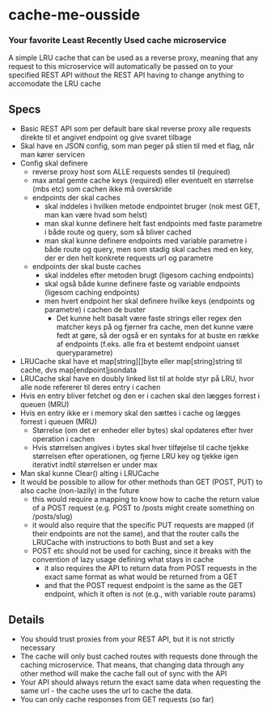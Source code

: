 # cache-me-ousside
### Your favorite Least Recently Used cache microservice 
A simple LRU cache that can be used as a reverse proxy, meaning that any request to this microservice will automatically be passed on to your specified REST API without the REST API having to change anything to accomodate the LRU cache

## Specs
* Basic REST API som per default bare skal reverse proxy alle requests direkte til et angivet endpoint og give svaret tilbage
* Skal have en JSON config, som man peger på stien til med et flag, når man kører servicen
* Config skal definere
  * reverse proxy host som ALLE requests sendes til (required)
  * max antal gemte cache keys (required) eller eventuelt en størrelse (mbs etc) som cachen ikke må overskride
  * endpoints der skal caches
    * skal inddeles i hvilken metode endpointet bruger (nok mest GET, man kan være hvad som helst)
    * man skal kunne definere helt fast endpoints med faste parametre i både route og query, som så bliver cached
    * man skal kunne definere endpoints med variable parametre i både route og query, men som stadig skal caches med en key, der er den helt konkrete requests url og parametre
  * endpoints der skal buste caches
    * skal inddeles efter metoden brugt (ligesom caching endpoints)
    * skal også både kunne definere faste og variable endpoints (ligesom caching endpoints)
    * men hvert endpoint her skal definere hvilke keys (endpoints og parametre) i cachen de buster
      * Det kunne helt basalt være faste strings eller regex den matcher keys på og fjerner fra cache, men det kunne være fedt at gøre, så der også er en syntaks for at buste en række af endpoints (f.eks. alle fra et bestemt endpoint uanset queryparametre) 
* LRUCache skal have et map[string][]byte eller map[string]string til cache, dvs map[endpoint]jsondata
* LRUCache skal have en doubly linked list til at holde styr på LRU, hvor alle node refererer til deres entry i cachen
* Hvis en entry bliver fetchet og den er i cachen skal den lægges forrest i queuen (MRU)
* Hvis en entry ikke er i memory skal den sættes i cache og lægges forrest i queuen (MRU)
  * Størrelse (om det er enheder eller bytes) skal opdateres efter hver operation i cachen
  * Hvis størrelsen angives i bytes skal hver tilføjelse til cache tjekke størrelsen efter operationen, og fjerne LRU key og tjekke igen iterativt indtil størrelsen er under max
* Man skal kunne Clear() alting i LRUCache
* It would be possible to allow for other methods than GET (POST, PUT) to also cache (non-lazily) in the future
  * this would require a mapping to know how to cache the return value of a POST request (e.g. POST to /posts might create something on /posts/slug)
  * it would also require that the specific PUT requests are mapped (if their endpoints are not the same), and that the router calls the LRUCache with instructions to both Bust and set a key
  * POST etc should not be used for caching, since it breaks with the convention of lazy usage defining what stays in cache
    * it also requires the API to return data from POST requests in the exact same format as what would be returned from a GET
    * and that the POST request endpoint is the same as the GET endpoint, which it often is not (e.g., with variable route params)


## Details
* You should trust proxies from your REST API, but it is not strictly necessary
* The cache will only bust cached routes with requests done through the caching microservice. That means, that changing data through any other method will make the cache fall out of sync with the API
* Your API should always return the exact same data when requesting the same url - the cache uses the url to cache the data.
* You can only cache responses from GET requests (so far)


